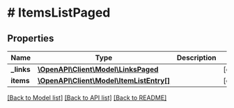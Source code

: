 # # ItemsListPaged

## Properties

Name | Type | Description | Notes
------------ | ------------- | ------------- | -------------
**_links** | [**\OpenAPI\Client\Model\LinksPaged**](LinksPaged.md) |  | [optional]
**items** | [**\OpenAPI\Client\Model\ItemListEntry[]**](ItemListEntry.md) |  | [optional]

[[Back to Model list]](../../README.md#models) [[Back to API list]](../../README.md#endpoints) [[Back to README]](../../README.md)
